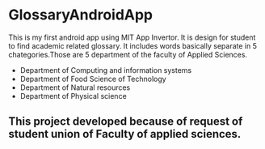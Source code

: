 # GlossaryAndroidApp
This is my first android app using MIT App Invertor. It is design for student to find academic related glossary. It includes words basically separate in 5 chategories.Those are 5 department of the faculty of Applied Sciences.
* Department of Computing and information systems
* Department of Food Science of Technology
* Department of Natural resources
* Department of Physical science

## This project developed because of request of student union of Faculty of applied sciences.
